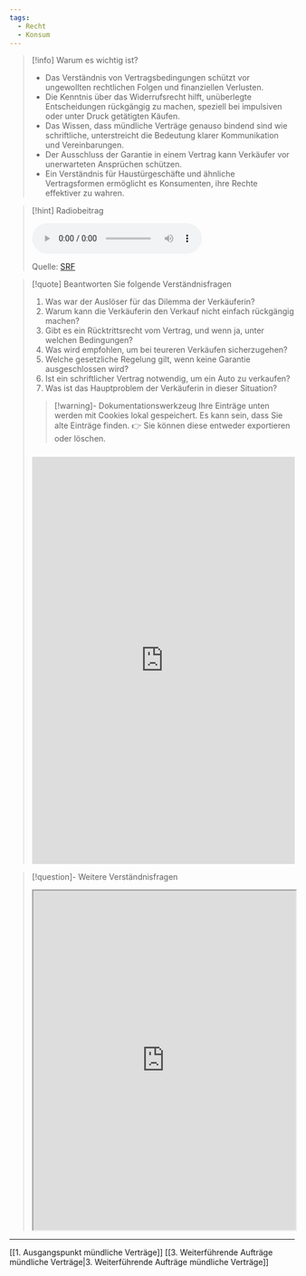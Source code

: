 ```yaml
---
tags:
  - Recht
  - Konsum
---
```

>[!info] Warum es wichtig ist?
>- Das Verständnis von Vertragsbedingungen schützt vor ungewollten rechtlichen Folgen und finanziellen Verlusten.
>- Die Kenntnis über das Widerrufsrecht hilft, unüberlegte Entscheidungen rückgängig zu machen, speziell bei impulsiven oder unter Druck getätigten Käufen.
>- Das Wissen, dass mündliche Verträge genauso bindend sind wie schriftliche, unterstreicht die Bedeutung klarer Kommunikation und Vereinbarungen.
>- Der Ausschluss der Garantie in einem Vertrag kann Verkäufer vor unerwarteten Ansprüchen schützen.
>- Ein Verständnis für Haustürgeschäfte und ähnliche Vertragsformen ermöglicht es Konsumenten, ihre Rechte effektiver zu wahren.

>[!hint] Radiobeitrag
>
><audio controls><source src="https://download-media.srf.ch/world/audio/Espresso-radio/2024/03/Espresso-radio-73819260-2622-4a2a-8607-b214223a35d3.mp3"></audio>
>
>Quelle: [SRF](https://www.srf.ch/sendungen/kassensturz-espresso/rechtsfragen/kaufrecht/occasionsauto-muendlicher-vertrag-kann-ich-jetzt-noch-zuruecktreten)

>[!quote] Beantworten Sie folgende Verständnisfragen
>1. Was war der Auslöser für das Dilemma der Verkäuferin?	
>2. Warum kann die Verkäuferin den Verkauf nicht einfach rückgängig machen?	
>3. Gibt es ein Rücktrittsrecht vom Vertrag, und wenn ja, unter welchen Bedingungen?	
>4. Was wird empfohlen, um bei teureren Verkäufen sicherzugehen?	
>5. Welche gesetzliche Regelung gilt, wenn keine Garantie ausgeschlossen wird?	
>6. Ist ein schriftlicher Vertrag notwendig, um ein Auto zu verkaufen?	
>7. Was ist das Hauptproblem der Verkäuferin in dieser Situation?
>
>>[!warning]- Dokumentationswerkzeug 
>Ihre Einträge unten werden mit Cookies lokal gespeichert. Es kann sein, dass Sie alte Einträge finden. 
>👉 Sie können diese entweder exportieren oder löschen.
>#####
><iframe src="https://app.Lumi.education/api/v1/run/dw_E7K/embed" width="100%" height="720" frameborder="0" allowfullscreen="allowfullscreen" allow="geolocation *; microphone *; camera *; midi *; encrypted-media *"></iframe>

>[!question]- Weitere Verständnisfragen
><iframe width="100%" height="600" src="https://app.Lumi.education/run/okAguZ" allowfullscreen allow="geolocation *; autoplay; encrypted-media"></iframe>

---
[[1. Ausgangspunkt mündliche Verträge]]
[[3. Weiterführende Aufträge mündliche Verträge|3. Weiterführende Aufträge mündliche Verträge]]
